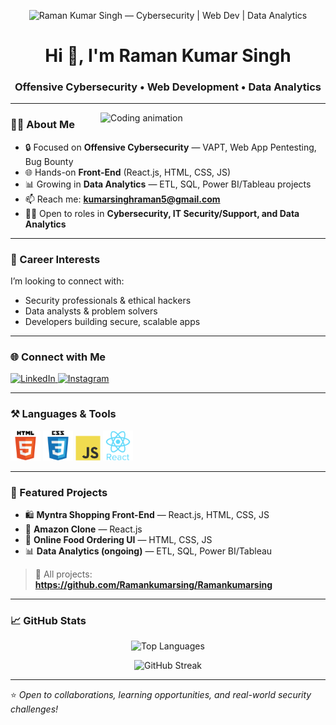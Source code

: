 <!-- Banner -->
<p align="center">
  <img src="bannerimages/raman-banner.png" alt="Raman Kumar Singh — Cybersecurity | Web Dev | Data Analytics" />
</p>

<h1 align="center">Hi 👋, I'm Raman Kumar Singh</h1>
<h3 align="center">Offensive Cybersecurity • Web Development • Data Analytics</h3>

---

<img align="right" alt="Coding animation" width="360" src="https://user-images.githubusercontent.com/55389276/140866485-8fb1c876-9a8f-4d6a-98dc-08c4981eaf70.gif">

### 👨‍💻 About Me
- 🔒 Focused on **Offensive Cybersecurity** — VAPT, Web App Pentesting, Bug Bounty
- 🌐 Hands-on **Front-End** (React.js, HTML, CSS, JS)
- 📊 Growing in **Data Analytics** — ETL, SQL, Power BI/Tableau projects
- 📫 Reach me: **kumarsinghraman5@gmail.com**
- 🧑‍💼 Open to roles in **Cybersecurity, IT Security/Support, and Data Analytics**

---

### 🤝 Career Interests
I’m looking to connect with:
- Security professionals & ethical hackers  
- Data analysts & problem solvers  
- Developers building secure, scalable apps

---

### 🌐 Connect with Me
<p>
  <a href="https://www.linkedin.com/in/ramankumar-singh" target="_blank">
    <img src="https://raw.githubusercontent.com/rahuldkjain/github-profile-readme-generator/master/src/images/icons/Social/linked-in-alt.svg" alt="LinkedIn" width="40" height="30" />
  </a>
  <a href="https://instagram.com/raman.kumar.16" target="_blank">
    <img src="https://raw.githubusercontent.com/rahuldkjain/github-profile-readme-generator/master/src/images/icons/Social/instagram.svg" alt="Instagram" width="40" height="30" />
  </a>
  <!-- Add other valid links if you want -->
</p>

---

### ⚒️ Languages & Tools
<p>
  <img src="https://raw.githubusercontent.com/devicons/devicon/master/icons/html5/html5-original-wordmark.svg" alt="HTML5" width="48" height="48"/>
  <img src="https://raw.githubusercontent.com/devicons/devicon/master/icons/css3/css3-original-wordmark.svg" alt="CSS3" width="48" height="48"/>
  <img src="https://raw.githubusercontent.com/devicons/devicon/master/icons/javascript/javascript-original.svg" alt="JavaScript" width="40" height="40"/>
  <img src="https://raw.githubusercontent.com/devicons/devicon/master/icons/react/react-original-wordmark.svg" alt="React" width="48" height="48"/>
</p>

---

### 📂 Featured Projects
- 🛍️ **Myntra Shopping Front-End** — React.js, HTML, CSS, JS  
- 🛒 **Amazon Clone** — React.js  
- 🍔 **Online Food Ordering UI** — HTML, CSS, JS  
- 📊 **Data Analytics (ongoing)** — ETL, SQL, Power BI/Tableau

> 🔗 All projects: **https://github.com/Ramankumarsing/Ramankumarsing**

---

### 📈 GitHub Stats
<p align="center">
  <img src="https://github-readme-stats.vercel.app/api/top-langs?username=ramankumarsing&show_icons=true&locale=en&layout=compact&theme=radical" alt="Top Languages" />
</p>
<p align="center">
  <img src="https://github-readme-streak-stats.herokuapp.com/?user=ramankumarsing&theme=radical" alt="GitHub Streak" />
</p>

---

⭐️ *Open to collaborations, learning opportunities, and real-world security challenges!*
